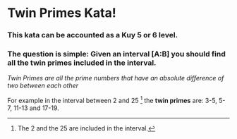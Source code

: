 # Twin Primes Kata!

### This kata can be accounted as a Kuy 5 or 6 level.
### The question is simple: Given an interval [A:B] you should find all the twin primes included in the interval.

*Twin Primes are all the prime numbers that have an absolute difference of two between each other*

For example in the interval between 2 and 25 [^1] the **twin primes** are: 3-5, 5-7, 11-13 and 17-19.


[^1]: The 2 and the 25 are included in the interval.
